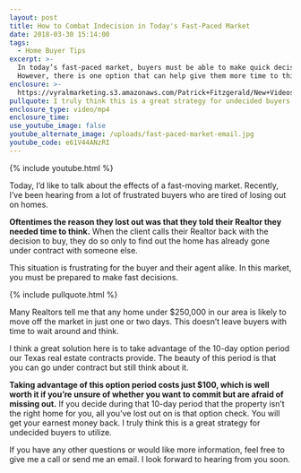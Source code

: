 ```yaml
---
layout: post
title: How to Combat Indecision in Today's Fast-Paced Market
date: 2018-03-30 15:14:00
tags:
  - Home Buyer Tips
excerpt: >-
  In today’s fast-paced market, buyers must be able to make quick decisions.
  However, there is one option that can help give them more time to think.
enclosure: >-
  https://vyralmarketing.s3.amazonaws.com/Patrick+Fitzgerald/New+Videos/The+VA+Loan+Guy-+How+to+Combat+Indecision+in+Today's+Fast-Paced+Market.mp4
pullquote: I truly think this is a great strategy for undecided buyers to utilize.
enclosure_type: video/mp4
enclosure_time:
use_youtube_image: false
youtube_alternate_image: /uploads/fast-paced-market-email.jpg
youtube_code: e61V44ANzRI
---
```


{% include youtube.html %}

Today, I’d like to talk about the effects of a fast-moving market. Recently, I’ve been hearing from a lot of frustrated buyers who are tired of losing out on homes.

**Oftentimes the reason they lost out was that they told their Realtor they needed time to think.** When the client calls their Realtor back with the decision to buy, they do so only to find out the home has already gone under contract with someone else.

This situation is frustrating for the buyer and their agent alike. In this market, you must be prepared to make fast decisions.

{% include pullquote.html %}

Many Realtors tell me that any home under $250,000 in our area is likely to move off the market in just one or two days. This doesn’t leave buyers with time to wait around and think.

I think a great solution here is to take advantage of the 10-day option period our Texas real estate contracts provide. The beauty of this period is that you can go under contract but still think about it.

**Taking advantage of this option period costs just $100, which is well worth it if you’re unsure of whether you want to commit but are afraid of missing out.** If you decide during that 10-day period that the property isn’t the right home for you, all you’ve lost out on is that option check. You will get your earnest money back. I truly think this is a great strategy for undecided buyers to utilize.

If you have any other questions or would like more information, feel free to give me a call or send me an email. I look forward to hearing from you soon.